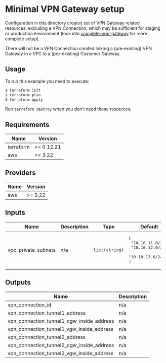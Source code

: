 # Minimal VPN Gateway setup

Configuration in this directory creates set of VPN Gateway related resources, excluding a VPN Connection, which may be sufficient for staging or production environment (look into [complete-vpn-gateway](../complete-vpn-gateway) for more complete setup).

There will not be a VPN Connection created linking a (pre-existing) VPN Gateway in a VPC to a (pre-existing) Customer Gateway.

## Usage

To run this example you need to execute:

```bash
$ terraform init
$ terraform plan
$ terraform apply
```

Run `terraform destroy` when you don't need these resources.

<!-- BEGINNING OF PRE-COMMIT-TERRAFORM DOCS HOOK -->
## Requirements

| Name | Version |
|------|---------|
| terraform | >= 0.12.21 |
| aws | >= 3.22 |

## Providers

| Name | Version |
|------|---------|
| aws | >= 3.22 |

## Inputs

| Name | Description | Type | Default | Required |
|------|-------------|------|---------|:--------:|
| vpc\_private\_subnets | n/a | `list(string)` | <pre>[<br>  "10.10.11.0/24",<br>  "10.10.12.0/24",<br>  "10.10.13.0/24"<br>]</pre> | no |

## Outputs

| Name | Description |
|------|-------------|
| vpn\_connection\_id | n/a |
| vpn\_connection\_tunnel1\_address | n/a |
| vpn\_connection\_tunnel1\_cgw\_inside\_address | n/a |
| vpn\_connection\_tunnel1\_vgw\_inside\_address | n/a |
| vpn\_connection\_tunnel2\_address | n/a |
| vpn\_connection\_tunnel2\_cgw\_inside\_address | n/a |
| vpn\_connection\_tunnel2\_vgw\_inside\_address | n/a |

<!-- END OF PRE-COMMIT-TERRAFORM DOCS HOOK -->